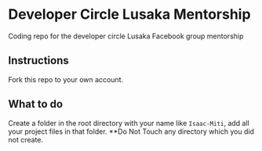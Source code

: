 # Developer Circle Lusaka Mentorship

Coding repo for the developer circle Lusaka Facebook group mentorship

## Instructions

Fork this repo to your own account.

## What to do

Create a folder in the root directory with your name like `Isaac-Miti`, add all your project files in that folder. \*\*Do Not Touch any directory which you did not create.
